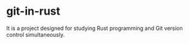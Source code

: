 # git-in-rust
It is a project designed for studying Rust programming and Git version control simultaneously.
